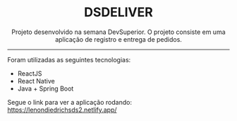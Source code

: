 <h1 align="center">DSDELIVER</h1>
<p align="center">Projeto desenvolvido na semana DevSuperior.
O projeto consiste em uma aplicação de registro e entrega de pedidos.</p>
<hr/>
<p align="left">Foram utilizadas as seguintes tecnologias:</p>
<ul>
  <li>ReactJS</li>
  <li>React Native</li>
  <li>Java + Spring Boot</li>
</ul>


Segue o link para ver a aplicação rodando: https://lenondiedrichsds2.netlify.app/
